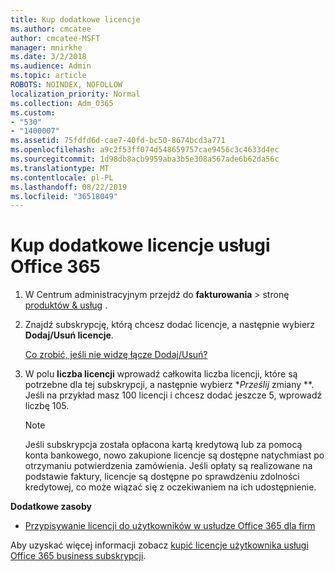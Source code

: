 ```yaml
---
title: Kup dodatkowe licencje
ms.author: cmcatee
author: cmcatee-MSFT
manager: mnirkhe
ms.date: 3/2/2018
ms.audience: Admin
ms.topic: article
ROBOTS: NOINDEX, NOFOLLOW
localization_priority: Normal
ms.collection: Adm_O365
ms.custom:
- "530"
- "1400007"
ms.assetid: 75fdfd6d-cae7-40fd-bc50-8674bcd3a771
ms.openlocfilehash: a9c2f53ff074d548659757cae9456c3c4633d4ec
ms.sourcegitcommit: 1d98db8acb9959aba3b5e308a567ade6b62da56c
ms.translationtype: MT
ms.contentlocale: pl-PL
ms.lasthandoff: 08/22/2019
ms.locfileid: "36518049"
---
```

# <a name="buy-additional-office-365-licenses"></a>Kup dodatkowe licencje usługi Office 365

1. W Centrum administracyjnym przejdź do **fakturowania** \> stronę [produktów & usług](https://go.microsoft.com/fwlink/p/?linkid=842054) .

2. Znajdź subskrypcję, którą chcesz dodać licencje, a następnie wybierz **Dodaj/Usuń licencje**.

    [Co zrobić, jeśli nie widzę łącze Dodaj/Usuń?](https://docs.microsoft.com/office365/admin/subscriptions-and-billing/buy-licenses#what-if-i-dont-see-the-addremove-licenses-link)

3. W polu **liczba licencji** wprowadź całkowita liczba licencji, które są potrzebne dla tej subskrypcji, a następnie wybierz **Prześlij* zmiany **. Jeśli na przykład masz 100 licencji i chcesz dodać jeszcze 5, wprowadź liczbę 105.

    > [!NOTE]
    > Jeśli subskrypcja została opłacona kartą kredytową lub za pomocą konta bankowego, nowo zakupione licencje są dostępne natychmiast po otrzymaniu potwierdzenia zamówienia. Jeśli opłaty są realizowane na podstawie faktury, licencje są dostępne po sprawdzeniu zdolności kredytowej, co może wiązać się z oczekiwaniem na ich udostępnienie.
  
**Dodatkowe zasoby**

- [Przypisywanie licencji do użytkowników w usłudze Office 365 dla firm](https://docs.microsoft.com/office365/admin/subscriptions-and-billing/assign-licenses-to-users)

Aby uzyskać więcej informacji zobacz [kupić licencje użytkownika usługi Office 365 business subskrypcji](https://docs.microsoft.com/office365/admin/subscriptions-and-billing/buy-licenses).